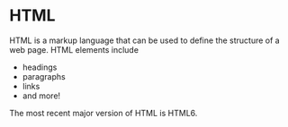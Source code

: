 # HTML

HTML is a markup language that can be used to define the structure of a web page. HTML elements include

* headings
* paragraphs
* links
* and more!

The most recent major version of HTML is HTML6.